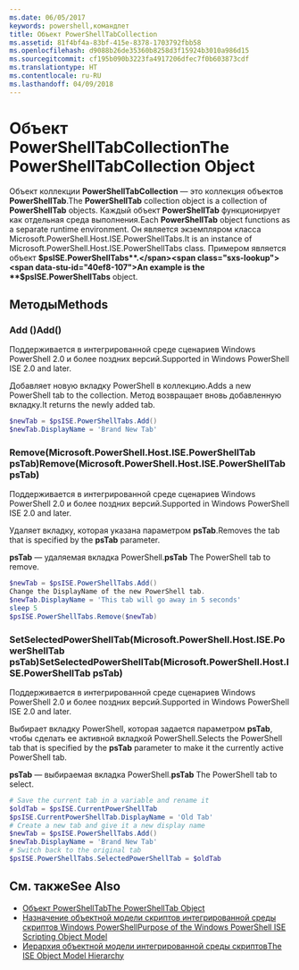 ```yaml
---
ms.date: 06/05/2017
keywords: powershell,командлет
title: Объект PowerShellTabCollection
ms.assetid: 81f4bf4a-83bf-415e-8378-1703792fbb58
ms.openlocfilehash: d9088b26de35360b8258d3f15924b3010a986d15
ms.sourcegitcommit: cf195b090b3223fa4917206dfec7f0b603873cdf
ms.translationtype: HT
ms.contentlocale: ru-RU
ms.lasthandoff: 04/09/2018
---
```

# <a name="the-powershelltabcollection-object"></a><span data-ttu-id="40ef8-103">Объект PowerShellTabCollection</span><span class="sxs-lookup"><span data-stu-id="40ef8-103">The PowerShellTabCollection Object</span></span>

<span data-ttu-id="40ef8-104">Объект коллекции **PowerShellTabCollection** — это коллекция объектов **PowerShellTab**.</span><span class="sxs-lookup"><span data-stu-id="40ef8-104">The **PowerShellTab** collection object is a collection of **PowerShellTab** objects.</span></span> <span data-ttu-id="40ef8-105">Каждый объект **PowerShellTab** функционирует как отдельная среда выполнения.</span><span class="sxs-lookup"><span data-stu-id="40ef8-105">Each **PowerShellTab** object functions as a separate runtime environment.</span></span> <span data-ttu-id="40ef8-106">Он является экземпляром класса Microsoft.PowerShell.Host.ISE.PowerShellTabs.</span><span class="sxs-lookup"><span data-stu-id="40ef8-106">It is an instance of Microsoft.PowerShell.Host.ISE.PowerShellTabs class.</span></span> <span data-ttu-id="40ef8-107">Примером является объект **$psISE.PowerShellTabs**.</span><span class="sxs-lookup"><span data-stu-id="40ef8-107">An example is the **$psISE.PowerShellTabs** object.</span></span>

## <a name="methods"></a><span data-ttu-id="40ef8-108">Методы</span><span class="sxs-lookup"><span data-stu-id="40ef8-108">Methods</span></span>

### <a name="add"></a><span data-ttu-id="40ef8-109">Add \(\)</span><span class="sxs-lookup"><span data-stu-id="40ef8-109">Add\(\)</span></span>

<span data-ttu-id="40ef8-110">Поддерживается в интегрированной среде сценариев Windows PowerShell 2.0 и более поздних версий.</span><span class="sxs-lookup"><span data-stu-id="40ef8-110">Supported in Windows PowerShell ISE 2.0 and later.</span></span>

<span data-ttu-id="40ef8-111">Добавляет новую вкладку PowerShell в коллекцию.</span><span class="sxs-lookup"><span data-stu-id="40ef8-111">Adds a new PowerShell tab to the collection.</span></span> <span data-ttu-id="40ef8-112">Метод возвращает вновь добавленную вкладку.</span><span class="sxs-lookup"><span data-stu-id="40ef8-112">It returns the newly added tab.</span></span>

```powershell
$newTab = $psISE.PowerShellTabs.Add()
$newTab.DisplayName = 'Brand New Tab'
```

### <a name="removemicrosoftpowershellhostisepowershelltab-pstab"></a><span data-ttu-id="40ef8-113">Remove\(Microsoft.PowerShell.Host.ISE.PowerShellTab psTab\)</span><span class="sxs-lookup"><span data-stu-id="40ef8-113">Remove\(Microsoft.PowerShell.Host.ISE.PowerShellTab psTab\)</span></span>

<span data-ttu-id="40ef8-114">Поддерживается в интегрированной среде сценариев Windows PowerShell 2.0 и более поздних версий.</span><span class="sxs-lookup"><span data-stu-id="40ef8-114">Supported in Windows PowerShell ISE 2.0 and later.</span></span>

<span data-ttu-id="40ef8-115">Удаляет вкладку, которая указана параметром **psTab**.</span><span class="sxs-lookup"><span data-stu-id="40ef8-115">Removes the tab that is specified by the **psTab** parameter.</span></span>

<span data-ttu-id="40ef8-116">**psTab** — удаляемая вкладка PowerShell.</span><span class="sxs-lookup"><span data-stu-id="40ef8-116">**psTab** The PowerShell tab to remove.</span></span>

```powershell
$newTab = $psISE.PowerShellTabs.Add()
Change the DisplayName of the new PowerShell tab.
$newTab.DisplayName = 'This tab will go away in 5 seconds'
sleep 5
$psISE.PowerShellTabs.Remove($newTab)
```

### <a name="setselectedpowershelltabmicrosoftpowershellhostisepowershelltab-pstab"></a><span data-ttu-id="40ef8-117">SetSelectedPowerShellTab\(Microsoft.PowerShell.Host.ISE.PowerShellTab psTab\)</span><span class="sxs-lookup"><span data-stu-id="40ef8-117">SetSelectedPowerShellTab\(Microsoft.PowerShell.Host.ISE.PowerShellTab psTab\)</span></span>

<span data-ttu-id="40ef8-118">Поддерживается в интегрированной среде сценариев Windows PowerShell 2.0 и более поздних версий.</span><span class="sxs-lookup"><span data-stu-id="40ef8-118">Supported in Windows PowerShell ISE 2.0 and later.</span></span>

<span data-ttu-id="40ef8-119">Выбирает вкладку PowerShell, которая задается параметром **psTab**, чтобы сделать ее активной вкладкой PowerShell.</span><span class="sxs-lookup"><span data-stu-id="40ef8-119">Selects the PowerShell tab that is specified by the **psTab** parameter to make it the currently active PowerShell tab.</span></span>

<span data-ttu-id="40ef8-120">**psTab** — выбираемая вкладка PowerShell.</span><span class="sxs-lookup"><span data-stu-id="40ef8-120">**psTab** The PowerShell tab to select.</span></span>

```powershell
# Save the current tab in a variable and rename it
$oldTab = $psISE.CurrentPowerShellTab
$psISE.CurrentPowerShellTab.DisplayName = 'Old Tab'
# Create a new tab and give it a new display name
$newTab = $psISE.PowerShellTabs.Add()
$newTab.DisplayName = 'Brand New Tab'
# Switch back to the original tab
$psISE.PowerShellTabs.SelectedPowerShellTab = $oldTab
```

## <a name="see-also"></a><span data-ttu-id="40ef8-121">См. также</span><span class="sxs-lookup"><span data-stu-id="40ef8-121">See Also</span></span>

- [<span data-ttu-id="40ef8-122">Объект PowerShellTab</span><span class="sxs-lookup"><span data-stu-id="40ef8-122">The PowerShellTab Object</span></span>](The-PowerShellTab-Object.md)
- [<span data-ttu-id="40ef8-123">Назначение объектной модели скриптов интегрированной среды скриптов Windows PowerShell</span><span class="sxs-lookup"><span data-stu-id="40ef8-123">Purpose of the Windows PowerShell ISE Scripting Object Model</span></span>](Purpose-of-the-Windows-PowerShell-ISE-Scripting-Object-Model.md)
- [<span data-ttu-id="40ef8-124">Иерархия объектной модели интегрированной среды скриптов</span><span class="sxs-lookup"><span data-stu-id="40ef8-124">The ISE Object Model Hierarchy</span></span>](The-ISE-Object-Model-Hierarchy.md)